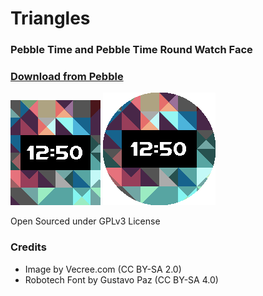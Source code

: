 # Triangles
### Pebble Time and Pebble Time Round Watch Face

### [Download from Pebble](https://apps.getpebble.com/applications/577300c2ba2fe566a100040c)

![Pebble Time](/screenshots/pebble_screenshot_2016-06-28_18-51-53.png)
![Pebble Time](/screenshots/pebble_screenshot_2016-06-28_18-52-01.png)

Open Sourced under GPLv3 License

### Credits
* Image by Vecree.com (CC BY-SA 2.0)
* Robotech Font by Gustavo Paz (CC BY-SA 4.0)
